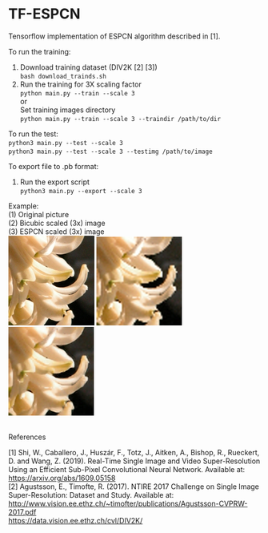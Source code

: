# TF-ESPCN

Tensorflow implementation of ESPCN algorithm described in [1].

To run the training:
1. Download training dataset (DIV2K [2] [3])\
`bash download_trainds.sh`
2. Run the training for 3X scaling factor\
`python main.py --train --scale 3` \
or\
Set training images directory\
`python main.py --train --scale 3 --traindir /path/to/dir`

To run the test:\
`python3 main.py --test --scale 3`\
`python3 main.py --test --scale 3 --testimg /path/to/image`

To export file to .pb format:
1. Run the export script\
`python3 main.py --export --scale 3`

Example:\
(1) Original picture\
(2) Bicubic scaled (3x) image\
(3) ESPCN scaled (3x) image\
![Alt text](Test/t2.png?raw=true "Original picture")
![Alt text](Out/t2_bicubic_3x.png?raw=true "Bicubic picture")
![Alt text](Out/t2_ESPCN_3x.png?raw=true "ESPCN picture")

\
References

[1] Shi, W., Caballero, J., Huszár, F., Totz, J., Aitken, A., Bishop, R., Rueckert, D. and Wang, Z. 
(2019). Real-Time Single Image and Video Super-Resolution Using an Efficient Sub-Pixel Convolutional
 Neural Network. Available at: https://arxiv.org/abs/1609.05158 \
[2] Agustsson, E., Timofte, R. (2017). NTIRE 2017 Challenge on Single Image Super-Resolution: Dataset and Study.
Available at: http://www.vision.ee.ethz.ch/~timofter/publications/Agustsson-CVPRW-2017.pdf \
https://data.vision.ee.ethz.ch/cvl/DIV2K/

